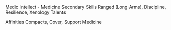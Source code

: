 Medic
Intellect - Medicine
Secondary Skills
Ranged (Long Arms), Discipline, Resilience, Xenology
Talents

Affinities
Compacts, Cover, Support
Medicine
